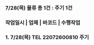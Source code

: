 ### 7/28(목) 물류 총 1건 : 주기 1건       
### 작업일시 | 업체 | 바코드 | 수행작업       
### 1. 7/28(목) TEL 22072600810 주기
